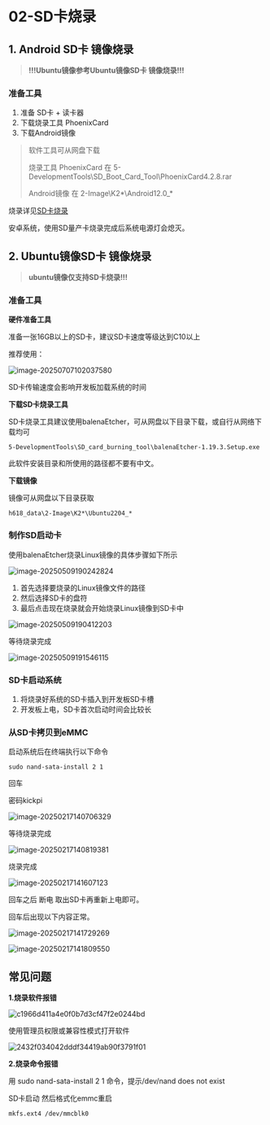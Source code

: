 # 02-SD卡烧录

## 1. Android SD卡 镜像烧录

> **!!!Ubuntu镜像参考Ubuntu镜像SD卡 镜像烧录!!!**

### 准备工具

1. 准备 SD卡 + 读卡器
2. 下载烧录工具 PhoenixCard
3. 下载Android镜像

> 软件工具可从网盘下载
>
> 烧录工具 PhoenixCard 在 5-DevelopmentTools\SD_Boot_Card_Tool\PhoenixCard4.2.8.rar
>
> Android镜像 在 2-Image\K2\*\\Android12.0_\*

烧录详见[SD卡烧录](../../../common/zh/allwinner/SD卡烧录.md)

安卓系统，使用SD量产卡烧录完成后系统电源灯会熄灭。

## 2. Ubuntu镜像SD卡 镜像烧录

> **ubuntu镜像仅支持SD卡烧录!!!**

### 准备工具

**硬件准备工具**

准备一张16GB以上的SD卡，建议SD卡速度等级达到C10以上

推荐使用：

![image-20250707102037580](http://tanzhtanzh.oss-cn-shenzhen.aliyuncs.com/img/image-20250707102037580.png)

SD卡传输速度会影响开发板加载系统的时间



**下载SD卡烧录工具**

SD卡烧录工具建议使用balenaEtcher，可从网盘以下目录下载，或自行从网络下载均可

```
5-DevelopmentTools\SD_card_burning_tool\balenaEtcher-1.19.3.Setup.exe
```

此软件安装目录和所使用的路径都不要有中文。

**下载镜像**

镜像可从网盘以下目录获取

```
h618_data\2-Image\K2*\Ubuntu2204_*
```



### 制作SD启动卡

使用balenaEtcher烧录Linux镜像的具体步骤如下所示

![image-20250509190242824](http://tanzhtanzh.oss-cn-shenzhen.aliyuncs.com/img/image-20250509190242824.png)

1. 首先选择要烧录的Linux镜像文件的路径
2. 然后选择SD卡的盘符
3. 最后点击现在烧录就会开始烧录Linux镜像到SD卡中

![image-20250509190412203](http://tanzhtanzh.oss-cn-shenzhen.aliyuncs.com/img/image-20250509190412203.png)

等待烧录完成

![image-20250509191546115](http://tanzhtanzh.oss-cn-shenzhen.aliyuncs.com/img/image-20250509191546115.png)



### SD卡启动系统

1. 将烧录好系统的SD卡插入到开发板SD卡槽
2. 开发板上电，SD卡首次启动时间会比较长



### 从SD卡拷贝到eMMC

启动系统后在终端执行以下命令

```shell
sudo nand-sata-install 2 1
```

回车

密码kickpi

![image-20250217140706329](http://tanzhtanzh.oss-cn-shenzhen.aliyuncs.com/img/image-20250217140706329.png)

等待烧录完成

![image-20250217140819381](http://tanzhtanzh.oss-cn-shenzhen.aliyuncs.com/img/image-20250217140819381.png)

烧录完成

![image-20250217141607123](http://tanzhtanzh.oss-cn-shenzhen.aliyuncs.com/img/image-20250217141607123.png)

回车之后 断电 取出SD卡再重新上电即可。

回车后出现以下内容正常。

![image-20250217141729269](http://tanzhtanzh.oss-cn-shenzhen.aliyuncs.com/img/image-20250217141729269.png)



![image-20250217141809550](http://tanzhtanzh.oss-cn-shenzhen.aliyuncs.com/img/image-20250217141809550.png)



## 常见问题

**1.烧录软件报错**

![c1966d411a4e0f0b7d3cf47f2e0244bd](http://tanzhtanzh.oss-cn-shenzhen.aliyuncs.com/img/c1966d411a4e0f0b7d3cf47f2e0244bd.png)

使用管理员权限或兼容性模式打开软件

![2432f034042dddf34419ab90f3791f01](http://tanzhtanzh.oss-cn-shenzhen.aliyuncs.com/img/2432f034042dddf34419ab90f3791f01.png)

**2.烧录命令报错**

用 sudo nand-sata-install 2 1 命令，提示/dev/nand does not exist 

SD卡启动 然后格式化emmc重启

``` 
mkfs.ext4 /dev/mmcblk0
```



